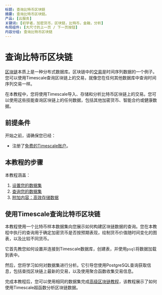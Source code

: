 ```yaml
---
标题: 查询比特币区块链
摘要: 查询比特币区块链。
产品: [云服务]
关键词: [初学者，加密货币，区块链，比特币，金融，分析]
布局组件: [大尺寸的上一页 / 下一页按钮]
内容分组: 查询比特币区块链
---
```


# 查询比特币区块链

[区块链][blockchain-def]本质上是一种分布式数据库。区块链中的[交易][transactions-def]是时间序列数据的一个例子。您可以使用Timescale查询区块链上的交易，就像您在任何其他数据库中查询时间序列交易一样。

在本教程中，您将使用Timescale导入、存储和分析比特币区块链上的交易。您可以使用这些技能查询区块链上的任何数据，包括其他加密货币、智能合约或健康数据。

## 前提条件

开始之前，请确保您已经：

*   注册了[免费的Timescale账户][cloud-install]。

## 本教程的步骤

本教程涵盖：

1.  [设置您的数据集][blockchain-dataset]
2.  [查询您的数据集][blockchain-query]
3.  [附加内容：高效存储数据][blockchain-compress]

## 使用Timescale查询比特币区块链

本教程使用一个比特币样本数据集向您展示如何构建区块链数据的查询。您在本教程中执行的查询用于确定加密货币是否按预期表现，绘制货币价值随时间变化的图表，以及比较不同货币。

它首先教您如何设置并连接到Timescale数据库，创建表，并使用`psql`将数据加载到表中。

然后，您将学习如何对数据集进行分析。它引导您使用PostgreSQL查询获取信息，包括查找区块链上最新的交易，以及使用聚合函数收集交易信息。

完成本教程后，您可以使用相同的数据集完成[高级区块链教程][analyze-blockchain]，该教程展示了如何使用Timescale超函数分析区块链数据。

[cloud-install]: /getting-started/:currentVersion:/#create-your-timescale-account
[blockchain-dataset]: /tutorials/:currentVersion:/blockchain-query/blockchain-dataset/
[blockchain-query]: /tutorials/:currentVersion:/blockchain-query/beginner-blockchain-query/
[blockchain-compress]: /tutorials/:currentVersion:/blockchain-query/blockchain-compress/
[blockchain-def]: https://www.pcmag.com/encyclopedia/term/blockchain 
[transactions-def]: https://www.pcmag.com/encyclopedia/term/bitcoin-transaction 
[analyze-blockchain]: /tutorials/:currentVersion:/blockchain-analyze/
